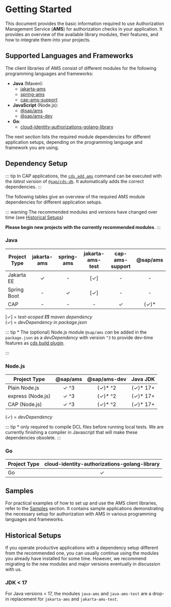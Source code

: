 # Getting Started

This document provides the basic information required to use Authorization Management Service (**AMS**) for authorization checks in your application. It provides an overview of the available library modules, their features, and how to integrate them into your projects.


## Supported Languages and Frameworks

The client libraries of AMS consist of different modules for the following programming languages and frameworks:

- **Java** (Maven):
    - [jakarta-ams](/Libraries/java/jakarta-ams/jakarta-ams.md)
    - [spring-ams](/Libraries/java/spring-ams/spring-ams.md)
    - [cap-ams-support](/Libraries/java/cap-ams-support/cap-ams-support.md)
- **JavaScript** (Node.js):
    - [@sap/ams](/Libraries/nodejs/sap_ams/sap_ams.md)
    - [@sap/ams-dev](https://www.npmjs.com/package/@sap/ams-dev)
- **Go**:
    - [cloud-identity-authorizations-golang-library](/Libraries/go/go-ams.md)

The next section lists the required module dependencies for different application setups, depending on the programming language and framework you are using.

## Dependency Setup

::: tip
In CAP applications, the [`cds add ams`](https://cap.cloud.sap/docs/tools/cds-cli#cds-add) command can be executed with the *latest version* of [`@sap/cds-dk`](https://cap.cloud.sap/docs/tools/cds-cli#cli). It automatically adds the correct dependencies.
:::

The following tables give an overview of the required AMS module dependencies for different application setups.

::: warning
The recommended modules and versions have changed over time (see [Historical Setups](#historical-setups))

**Please begin new projects with the currently recommended modules**.
:::

### Java

| Project Type                | jakarta-ams | spring-ams | jakarta-ams-test | cap-ams-support | @sap/ams    |
|-----------------------------|:-----------:|:----------:|:----------------:|:---------------:|:-----------:|
| Jakarta EE                  |     ✓       |     -      |        [✓]      |        -        |      -
| Spring Boot                 |     -       |     ✓      |        [✓]      |        -        |      -
| CAP                         |     -       |     -      |         -       |        ✓        |     (✓)\*  

[✓] = *test-scoped **(!)** maven dependency*\
(✓) = *devDependency in package.json*

::: tip *
The (optional) Node.js module `@sap/ams` *can* be added in the `package.json` as a *devDependency* with version `^3` to provide dev-time features as [cds build plugin](/CAP/cds-Plugin).

:::

### Node.js

| Project Type        | @sap/ams | @sap/ams-dev   | Java JDK |
|---------------------|:--------:|:--------------:|:---------------:|
| Plain Node.js       |   ✓ ^3   |      (✓)* ^2   |    (✓)* 17+
| express (Node.js)   |   ✓ ^3   |      (✓)* ^2   |    (✓)* 17+
| CAP (Node.js)       |   ✓ ^3   |      (✓)* ^2   |    (✓)* 17+

(✓) = *devDependency*

::: tip *
only required to compile DCL files before running local tests. We are currently finishing a compiler in Javascript that will make these dependencies obsolete.
:::

### Go

| Project Type | cloud-identity-authorizations-golang-library |
|--------------|:--------------------------------------------:|
| Go           |                    ✓                         |

## Samples
For practical examples of how to set up and use the AMS client libraries, refer to the [Samples](/Samples) section. It contains sample applications demonstrating the necessary setup for authorization with AMS in various programming languages and frameworks.

## Historical Setups

If you operate productive applications with a dependency setup different from the recommended one, you can usually continue using the modules you already have installed for some time. However, we recommend migrating to the new modules and major versions eventually in discussion with us.

### JDK < 17
For Java versions < 17, the modules `java-ams` and `java-ams-test` are a drop-in replacement for `jakarta-ams` and `jakarta-ams-test`.